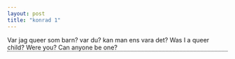 ```yaml
---
layout: post
title: "konrad 1"
---
```


<html>
<style>
.tooltip {
  position: relative;
  display: inline-block;
  border-bottom: 1px dotted black;
}

.tooltip .tooltiptext {
  visibility: hidden;
  width: 120px;
  background-color: black;
  color: #fff;
  text-align: center;
  border-radius: 6px;
  padding: 5px 0;
  
  /* Position the tooltip */
  position: absolute;
  z-index: 1;
  top: -5px;
  left: 105%;
}

.tooltip:hover .tooltiptext {
  visibility: visible;
}
</style>
<body style="text-align:left;">

<div class="tooltip">Var jag queer som barn? var du? kan man ens vara det?
  <span class="tooltiptext">Was I a queer child? Were you? Can anyone be one?</span>
</div>

</body>
</html>

